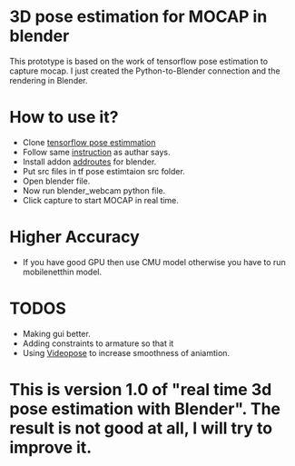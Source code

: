 # 3D pose estimation for MOCAP in blender

This prototype is based on the work of tensorflow pose estimation to capture mocap. I just created the Python-to-Blender connection and the rendering in Blender.

# How to use it?

* Clone [tensorflow pose estimmation](https://github.com/ildoonet/tf-pose-estimation/tree/6980660b6f50653646a33c5a493d4c51d4335a3f)
* Follow same [instruction](https://github.com/JPfeP/AddRoutes) as authar says.
* Install addon [addroutes](https://github.com/JPfeP/AddRoutes) for blender. 
* Put src files in tf pose estimtaion src folder.
* Open blender file.
* Now run blender_webcam python file.
* Click capture to start MOCAP in real time.

# Higher Accuracy
* If you have good GPU then use CMU model otherwise you have to run mobilenetthin model.

# TODOS
* Making gui better.
* Adding constraints to armature so that it 
* Using [Videopose](https://github.com/facebookresearch/VideoPose3D) to increase smoothness of aniamtion.

# This is version 1.0 of "real time 3d pose estimation with Blender". The result is not good at all, I will try to improve it.
